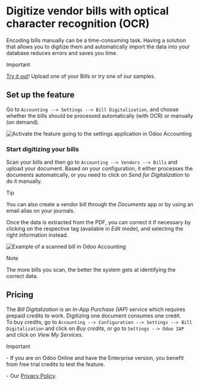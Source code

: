 # Digitize vendor bills with optical character recognition (OCR)

Encoding bills manually can be a time-consuming task. Having a solution
that allows you to digitize them and automatically import the data into
your database reduces errors and saves you time.

<div class="important">

<div class="title">

Important

</div>

[Try it out](https://www.odoo.com/app/invoice-automation)\! Upload one
of your Bills or try one of our samples.

</div>

## Set up the feature

Go to `Accounting --> Settings --> Bill Digitalization`, and choose
whether the bills should be processed automatically (with OCR) or
manually (on demand).

![Activate the feature going to the settings application in Odoo
Accounting](ocr/setup_ocr.png)

### Start digitizing your bills

Scan your bills and then go to `Accounting --> Vendors --> Bills` and
upload your document. Based on your configuration, it either processes
the documents automatically, or you need to click on *Send for
Digitalization* to do it manually.

<div class="tip">

<div class="title">

Tip

</div>

You can also create a vendor bill through the *Documents* app or by
using an email alias on your journals.

</div>

Once the data is extracted from the PDF, you can correct it if necessary
by clicking on the respective tag (available in *Edit* mode), and
selecting the right information instead.

![Example of a scanned bill in Odoo Accounting](ocr/example_ocr.png)

<div class="note">

<div class="title">

Note

</div>

The more bills you scan, the better the system gets at identifying the
correct data.

</div>

## Pricing

The *Bill Digitalization* is an *In-App Purchase (IAP)* service which
requires prepaid credits to work. Digitizing one document consumes one
credit.  
To buy credits, go to `Accounting --> Configuration --> Settings -->
Bill Digitalization` and click on *Buy credits*, or go to `Settings -->
Odoo IAP` and click on *View My Services*.

<div class="important">

<div class="title">

Important

</div>

\- If you are on Odoo Online and have the Enterprise version, you
benefit from free trial credits to test the feature.

</div>

<div class="seealso">

\- Our [Privacy Policy](https://iap.odoo.com/privacy#header_6).

</div>
